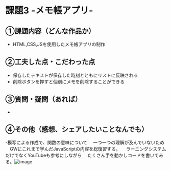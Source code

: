 # 課題3 -メモ帳アプリ- 

## ①課題内容（どんな作品か） 
- HTML,CSS,JSを使用したメモ帳アプリの制作

## ②工夫した点・こだわった点 
- 保存したテキストが保存した時刻とともにリストに反映される
- 削除ボタンを押すと個別にメモを削除することができる

## ③質問・疑問（あれば） 
- 

## ④その他（感想、シェアしたいことなんでも） 
-模写による作成で、関数の意味について
　一つ一つの理解が及んでいないため
　GWにこれまで学んだJavaScriptの内容を総復習する。
　ラーニングシステムだけでなくYouTubeも参考にしながら
　たくさん手を動かしコードを書いてみる。![image](https://user-images.githubusercontent.com/101577116/164529784-733fb4a3-b0c5-4274-9acf-77151e536eca.png)
